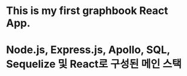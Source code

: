 # This is my first graphbook React App.
# Node.js, Express.js, Apollo, SQL, Sequelize 및 React로 구성된 메인 스택